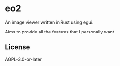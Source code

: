 # eo2

An image viewer written in Rust using egui.

Aims to provide all the features that I personally want.

## License

AGPL-3.0-or-later
